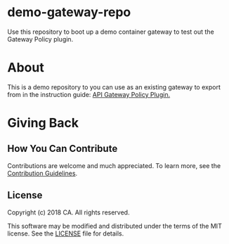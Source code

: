 # demo-gateway-repo
Use this repository to boot up a demo container gateway to test out the Gateway Policy plugin.

# About
This is a demo repository to you can use as an existing gateway to export from in the instruction guide: [API Gateway Policy Plugin.](https://techdocs.broadcom.com/content/broadcom/techdocs/us/en/ca-enterprise-software/layer7-api-management/gateway-policy-plugin/1-0.html)

# Giving Back
## How You Can Contribute
Contributions are welcome and much appreciated. To learn more, see the [Contribution Guidelines][contributing].

## License

Copyright (c) 2018 CA. All rights reserved.

This software may be modified and distributed under the terms
of the MIT license. See the [LICENSE][license-link] file for details.


 [license-link]: /LICENSE
 [contributing]: /CONTRIBUTING.md

